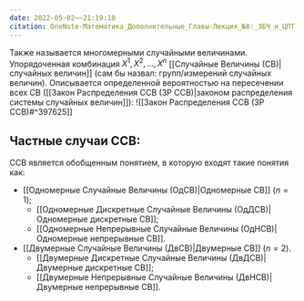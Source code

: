 ```yaml
---
date: 2022-05-02~~21:19:10
citation: OneNote-Математика_Дополнительные_Главы-Лекция_№8:_ЗБЧ_и_ЦПТ
---
```

Также называется многомерными случайными величинами.
Упорядоченная комбинация $X^1, X^2, ..., X^n$ [[Случайные Величины (СВ)|случайных величин]] (сам бы назвал: групп/измерений случайных величин).
Описывается определенной вероятностью на пересечении всех СВ ([[Закон Распределения ССВ (ЗР ССВ)|законом распределения системы случайных величин]]):
![[Закон Распределения ССВ (ЗР ССВ)#^397625]]

## Частные случаи ССВ:
ССВ является обобщенным понятием, в которую входят такие понятия как:
- [[Одномерные Случайные Величины (ОдСВ)|Одномерные СВ]] ($n = 1$);
	- [[Одномерные Дискретные Случайные Величины (ОдДСВ)|Одномерные дискретные СВ]];
	- [[Одномерные Непрерывные Случайные Величины (ОдНСВ)|Одномерные непрерывные СВ]].
- [[Двумерные Случайные Величины (ДвСВ)|Двумерные СВ]] ($n = 2$).
	- [[Двумерные Дискретные Случайные Величины (ДвДСВ)|Двумерные дискретные СВ]];
	- [[Двумерные Непрерывные Случайные Величины (ДвНСВ)|Двумерные непрерывные СВ]].
